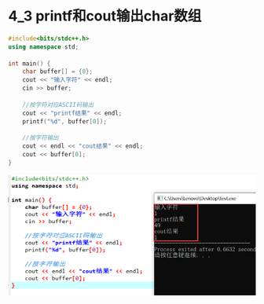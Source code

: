# 4_3 printf和cout输出char数组

```C++
#include<bits/stdc++.h>
using namespace std;

int main() {
	char buffer[] = {0};
	cout << "输入字符" << endl; 
	cin >> buffer;
	
	//按字符对应ASCII码输出 
	cout << "printf结果" << endl; 
	printf("%d", buffer[0]);
	
	//按字符输出 
	cout << endl << "cout结果" << endl; 
	cout << buffer[0]; 
} 
```

<img src = "../src/img/image-20220527181453084.png" style="zoom:67%" />